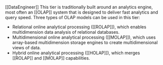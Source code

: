 [[DataEngineer]]
This tier is traditionally built around an analytics engine, most often an [[OLAP]] system that is designed to deliver fast analytics and query speed. 
Three types of OLAP models can be used in this tier:
- Relational online analytical processing ([[ROLAP]]), which enables multidimension data analysis of relational databases.
- Multidimensional online analytical processing ([[MOLAP]]), which uses array-based multidimension storage engines to create multidimensional views of data.
- Hybrid online analytical processing ([[HOLAP]]), which merges [[ROLAP]] and [[MOLAP]] capabilities.